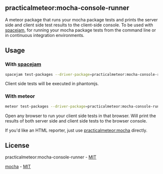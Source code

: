 ## practicalmeteor:mocha-console-runner

A meteor package that runs your mocha package tests and prints the server side and client side test results to the client-side console. To be used with [spacejam](https://www.npmjs.com/package/spacejam), for running your mocha package tests from the command line or in continuous integration environments. 

## Usage

### With [spacejam](https://www.npmjs.com/package/spacejam)

```bash
spacejam test-packages --driver-package=practicalmeteor:mocha-console-runner <package(s)>
```

Client side tests will be executed in phantomjs.

### With meteor

```bash
meteor test-packages --driver-package=practicalmeteor:mocha-console-runner <package(s)>
```

Open any browser to run your client side tests in that browser. Will  print the results of both server side and client side tests to the browser console.

If you'd like an HTML reporter, just use [practicalmeteor:mocha](https://atmospherejs.com/practicalmeteor/mocha) directly.

## License

practicalmeteor:mocha-console-runner - [MIT](https://github.com/practicalmeteor/meteor-mocha-console-runner/blob/master/LICENSE.md)

[mocha](https://github.com/mochajs/mocha) - [MIT](https://github.com/mochajs/mocha/blob/master/LICENSE)
